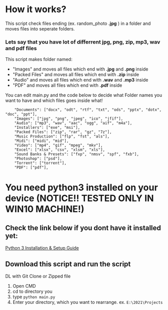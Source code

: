 # How it works?


This script check files ending (ex. random_photo **.jpg** ) in a folder and moves files into seperate folders.

### Lets say that you have lot of differrent jpg, png, zip, mp3, wav and pdf files

This script makes folder named:
- "Images" and moves all files which end with **.jpg** and **.png** inside 
- "Packed Files" and moves all files which end with **.zip** inside
- "Audio" and moves all files which end with **.wav** and **.mp3** inside
- "PDF" and moves all files which end with **.pdf** inside

You can edit main.py and the code below to decide what Folder names you want to have and which files goes inside what!

```     
    "Documents": ["docx", "odt", "rtf", "txt", "ods", "pptx", "dotx", "doc", "ppt"],
    "Images": ["jpg", "png", "jpeg", "ico", "jfif"],
    "Audio": ["mp3", "wav", "aac", "ogg", "aif", "m4a"],
    "Installers": ["exe", "msi"],
    "Packed Files": ["zip", "rar", "gz", "7z"],
    "Music Production": ["flp", "fst", "als"],
    "Midi": ["midi", "mid"],
    "Video": ["mp4", "gif", "mpeg", "mkv"],
    "Excel": ["xlsx", "csv", "xlsm", "xls"],
    "Sound Banks & Presets": ["fxp", "nmsv", "spf", "fxb"],
    "Photoshop": ["psd"],
    "Torrent": ["torrent"],
    "PDF": ["pdf"],    
```


# You need python3 installed on your device (NOTICE!! TESTED ONLY IN WIN10 MACHINE!)

## Check the link below if you dont have it installed yet:
[Python 3 Installation & Setup Guide](https://realpython.com/installing-python/#step-2-install-the-python-app)

## Download this script and run the script
DL with Git Clone or Zipped file
1. Open CMD
2. cd to directory you
3. type `python main.py`
4. Enter your directory, which you want to rearrange. ex. `E:\2021\Projects`

